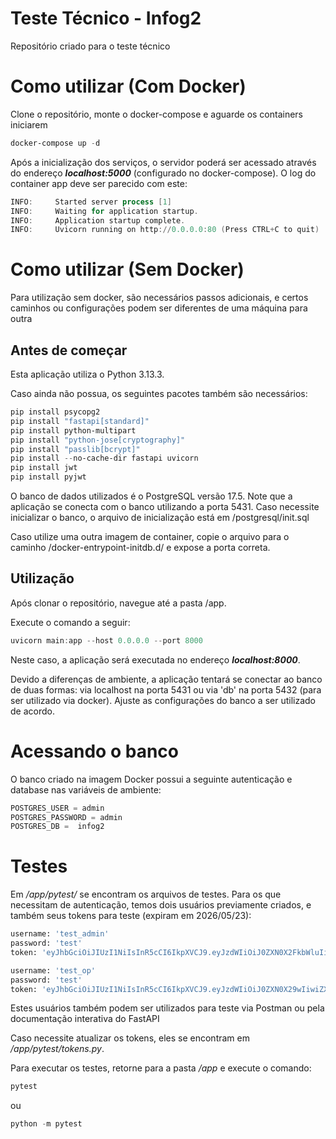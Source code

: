 # Teste Técnico - Infog2

Repositório criado para o teste técnico

# Como utilizar (Com Docker)

<p> Clone o repositório, monte o docker-compose e aguarde os containers iniciarem</p>

```powershell
docker-compose up -d
```

Após a inicialização dos serviços, o servidor poderá ser acessado através do endereço <i><b>localhost:5000</b></i> (configurado no docker-compose).
O log do container app deve ser parecido com este:

```powershell
INFO:     Started server process [1]
INFO:     Waiting for application startup.
INFO:     Application startup complete.
INFO:     Uvicorn running on http://0.0.0.0:80⁠ (Press CTRL+C to quit)
```

# Como utilizar (Sem Docker)

Para utilização sem docker, são necessários passos adicionais, e certos caminhos ou configurações podem ser diferentes de uma máquina para outra

## Antes de começar
Esta aplicação utiliza o Python 3.13.3.

Caso ainda não possua, os seguintes pacotes também são necessários:

``` powershell
pip install psycopg2
pip install "fastapi[standard]"
pip install python-multipart
pip install "python-jose[cryptography]"
pip install "passlib[bcrypt]"
pip install --no-cache-dir fastapi uvicorn
pip install jwt
pip install pyjwt
```

O banco de dados utilizados é o PostgreSQL versão 17.5.
Note que a aplicação se conecta com o banco utilizando a porta 5431.
Caso necessite inicializar o banco, o arquivo de inicialização está em /postgresql/init.sql

Caso utilize uma outra imagem de container, copie o arquivo para o caminho /docker-entrypoint-initdb.d/ e expose a porta correta.

## Utilização
Após clonar o repositório, navegue até a pasta /app.

Execute o comando a seguir:

```powershell
uvicorn main:app --host 0.0.0.0 --port 8000
```

Neste caso, a aplicação será executada no endereço  <i><b>localhost:8000</b></i>.

Devido a diferenças de ambiente, a aplicação tentará se conectar ao banco de duas formas: via localhost na porta 5431 ou via 'db' na porta 5432 (para ser utilizado via docker). Ajuste as configurações do banco a ser utilizado de acordo.

# Acessando o banco

O banco criado na imagem Docker possui a seguinte autenticação e database nas variáveis de ambiente:

```powershell
POSTGRES_USER = admin
POSTGRES_PASSWORD = admin
POSTGRES_DB =  infog2
```

# Testes

Em <i>/app/pytest/</i> se encontram os arquivos de testes.
Para os que necessitam de autenticação, temos dois usuários previamente criados, e também seus tokens para teste (expiram em 2026/05/23):
```python
username: 'test_admin'
password: 'test'
token: 'eyJhbGciOiJIUzI1NiIsInR5cCI6IkpXVCJ9.eyJzdWIiOiJ0ZXN0X2FkbWluIiwiZXhwIjozNTc5NTU3MjI0fQ.TUlWVlBMlXsZHq3KOob3k9W4yxWSyntLpLt5NBLU5nk'

username: 'test_op'
password: 'test'
token: 'eyJhbGciOiJIUzI1NiIsInR5cCI6IkpXVCJ9.eyJzdWIiOiJ0ZXN0X29wIiwiZXhwIjozNTc5NTU3MjYwfQ.4MBK3vdUqg1E1r_ITkNv7gnbSdktO-43lAo57dhR3J0'
```

Estes usuários também podem ser utilizados para teste via Postman ou pela documentação interativa do FastAPI

Caso necessite atualizar os tokens, eles se encontram em <i>/app/pytest/tokens.py</i>.

Para executar os testes, retorne para a pasta <i>/app</i> e execute o comando:
```powershell
pytest
```
ou
```powershell
python -m pytest
```